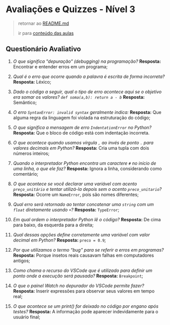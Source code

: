 # Avaliações e Quizzes - Nível 3

> retornar ao [README.md](../../../../README.md)
>
> ir para [conteúdo das aulas](../notes/n3.md)

## Questionário Avaliativo

1. _O que significa "depuração" (debugging) na programação?_ **Resposta:** Encontrar e entender erros em um programa;

2. _Qual é o erro que ocorre quando a palavra é escrita de forma incorreta?_ **Resposta:** Léxico;

3. _Dado o código a seguir, qual o tipo de erro acontece aqui se o objetivo era somar os valores? `def soma(a,b): return a - b`_ **Resposta:** Semântico;

4. _O erro `SyntaxError: invalid syntax` geralmente indica:_ **Resposta:** Que alguma regra da linguagem foi violada na estruturação do código;

5. _O que significa a mensagem de erro `IndentationError` no Python?_ **Resposta:** Que o bloco de código está com indentação incorreta.

6. _O que acontece quando usamos vírgula `,` ao invés de ponto `.` para valores decimais em Python?_ **Resposta:** Cria uma tupla com dois números inteiros;

7. _Quando o interpretador Python encontra um caractere `#` no início de uma linha, o que ele faz?_ **Resposta:** Ignora a linha, considerando como comentário;

8. _O que acontece se você declarar uma variável com acento `preço_unitário` e tentar utilizá-la depois sem o acento `preco_unitario`?_ **Resposta:** Ocorre um `NameError`, pois são nomes diferentes;

9. _Qual erro será retornado ao tentar concatenar uma `string` com um `float` diretamente usando `+`?_ **Resposta:** `TypeError`;

10. _Em qual ordem o interpretador Python lê o código?_ **Resposta:** De cima para baixo, da esquerda para a direita;

11. _Qual dessas opções define corretamente uma variável com valor decimal em Python?_ **Resposta:** `preco = 0.9`;

12. _Por que utilizamos o termo “bug” para se referir a erros em programas?_ **Resposta:** Porque insetos reais causavam falhas em computadores antigos;

13. _Como chama o recurso do VSCode que é utilizado para definir um ponto onde a execução será pausada?_ **Resposta:** `Breakpoint`;

14. _O que o painel Watch no depurador do VSCode permite fazer?_ **Resposta:** Inserir expressões para observar seus valores em tempo real;

15. _O que acontece se um print() for deixado no código por engano após testes?_ **Resposta:** A informação pode aparecer indevidamente para o usuário final;
